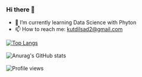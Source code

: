 ### Hi there 👋

- 🌱 I’m currently learning Data Science with Phyton
- 📫 How to reach me: kutdilsad2@gmail.com


[![Top Langs](https://github-readme-stats.vercel.app/api/top-langs/?username=dilsadkut&layout=compact)](https://github.com/anuraghazra/github-readme-stats)
<br>
<br>
![Anurag's GitHub stats](https://github-readme-stats.vercel.app/api?username=dilsadkut&show_icons=true&theme=radical)
<br>
<br>
![Profile views](https://komarev.com/ghpvc/?username=dilsadkut&color=green)
